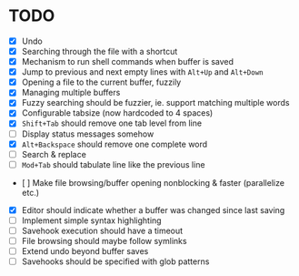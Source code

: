 # TODO

* [x] Undo
* [x] Searching through the file with a shortcut
* [x] Mechanism to run shell commands when buffer is saved
* [x] Jump to previous and next empty lines with `Alt+Up` and `Alt+Down`
* [x] Opening a file to the current buffer, fuzzily
* [x] Managing multiple buffers
* [x] Fuzzy searching should be fuzzier, ie. support matching multiple words
* [x] Configurable tabsize (now hardcoded to 4 spaces)
* [x] `Shift+Tab` should remove one tab level from line
* [ ] Display status messages somehow
* [x] `Alt+Backspace` should remove one complete word
* [ ] Search & replace
* [ ] `Mod+Tab` should tabulate line like the previous line
* [ ] Make file browsing/buffer opening nonblocking & faster (parallelize etc.)
* [x] Editor should indicate whether a buffer was changed since last saving
* [ ] Implement simple syntax highlighting
* [ ] Savehook execution should have a timeout
* [ ] File browsing should maybe follow symlinks
* [ ] Extend undo beyond buffer saves
* [ ] Savehooks should be specified with glob patterns
